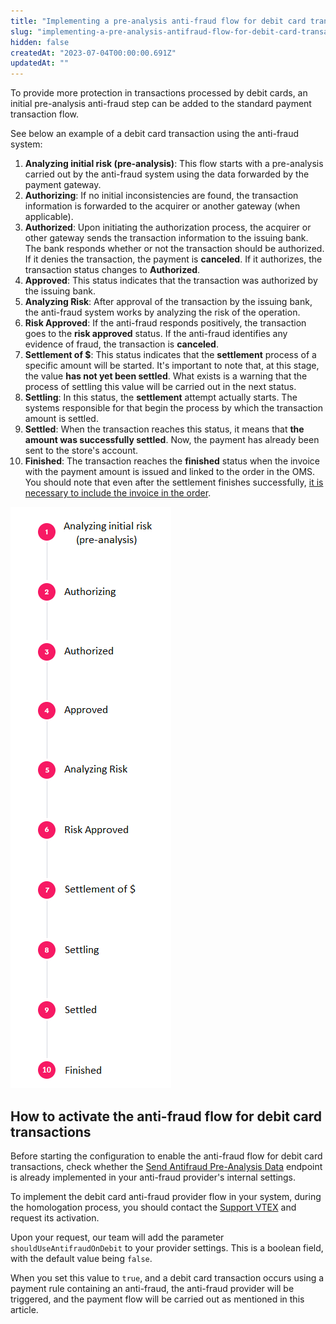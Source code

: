 ```yaml
---
title: "Implementing a pre-analysis anti-fraud flow for debit card transactions"
slug: "implementing-a-pre-analysis-antifraud-flow-for-debit-card-transactions"
hidden: false
createdAt: "2023-07-04T00:00:00.691Z"
updatedAt: ""
---
```


To provide more protection in transactions processed by debit cards, an initial pre-analysis anti-fraud step can be added to the standard payment transaction flow.

See below an example of a debit card transaction using the anti-fraud system:

1. **Analyzing initial risk (pre-analysis)**: This flow starts with a pre-analysis carried out by the anti-fraud system using the data forwarded by the payment gateway.
2. **Authorizing**: If no initial inconsistencies are found, the transaction information is forwarded to the acquirer or another gateway (when applicable).
3. **Authorized**: Upon initiating the authorization process, the acquirer or other gateway sends the transaction information to the issuing bank. The bank responds whether or not the transaction should be authorized. If it denies the transaction, the payment is **canceled**. If it authorizes, the transaction status changes to **Authorized**.
4. **Approved**: This status indicates that the transaction was authorized by the issuing bank.
5. **Analyzing Risk**: After approval of the transaction by the issuing bank, the anti-fraud system works by analyzing the risk of the operation.
6. **Risk Approved**: If the anti-fraud responds positively, the transaction goes to the **risk approved** status. If the anti-fraud identifies any evidence of fraud, the transaction is **canceled**.
7. **Settlement of $**: This status indicates that the **settlement** process of a specific amount will be started. It's important to note that, at this stage, the value **has not yet been settled**. What exists is a warning that the process of settling this value will be carried out in the next status.
8. **Settling**: In this status, the **settlement** attempt actually starts. The systems responsible for that begin the process by which the transaction amount is settled.
9. **Settled**: When the transaction reaches this status, it means that **the amount was successfully settled**. Now, the payment has already been sent to the store's account.
10. **Finished**: The transaction reaches the **finished** status when the invoice with the payment amount is issued and linked to the order in the OMS. You should note that even after the settlement finishes successfully, [it is necessary to include the invoice in the order](https://help.vtex.com/en/faq/why-has-a-transaction-been-successfully-captured-but-not-finalized-in-the-pci-gateway).

![Antifraud Debit Card Transactions](https://raw.githubusercontent.com/vtexdocs/dev-portal-content/a6366f253c5abb8a1fc21552bfbdd3c53314146c/docs/guides/Payments/payments-configuration-guides/antifraud-debit-card-transactions.png)

## How to activate the anti-fraud flow for debit card transactions

Before starting the configuration to enable the anti-fraud flow for debit card transactions, check whether the [Send Antifraud Pre-Analysis Data](https://developers.vtex.com/docs/api-reference/antifraud-provider-protocol#post-/pre-analysis) endpoint is already implemented in your anti-fraud provider's internal settings.

To implement the debit card anti-fraud provider flow in your system, during the homologation process, you should contact the [Support VTEX](https://help.vtex.com/support) and request its activation.

Upon your request, our team will add the parameter `shouldUseAntifraudOnDebit` to your provider settings. This is a boolean field, with the default value being `false`.

When you set this value to `true`, and a debit card transaction occurs using a payment rule containing an anti-fraud, the anti-fraud provider will be triggered, and the payment flow will be carried out as mentioned in this article.
